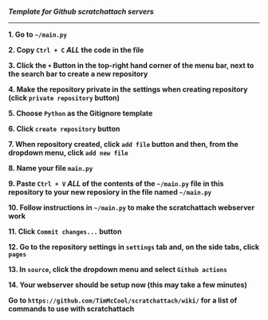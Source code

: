 ***Template for Github scratchattach servers***

------------------------------------------------

**1. Go to ` ~/main.py `**

**2. Copy ` Ctrl + C ` *ALL* the code in the file**

**3. Click the ` + ` Button in the top-right hand corner of the menu bar, next to the search bar to create a new repository**

**4. Make the repository private in the settings when creating repository (click ` private repository ` button)**

**5. Choose ` Python ` as the Gitignore template**

**6. Click ` create repository ` button**

**7. When repository created, click ` add file ` button and then, from the dropdown menu, click ` add new file `**

**8. Name your file ` main.py `**

**9. Paste ` Ctrl + V ` *ALL* of the contents of the ` ~/main.py ` file in this repository to your new reposiory in the file named ` ~/main.py `**

**10. Follow instructions in ` ~/main.py ` to make the scratchattach webserver work**

**11. Click ` Commit changes... ` button**

**12. Go to the repository settings in ` settings ` tab and, on the side tabs,  click ` pages `**

**13. In ` source `, click the dropdown menu and select ` Github actions `**

**14. Your webserver should be setup now (this may take a few minutes)**

  **Go to ` https://github.com/TimMcCool/scratchattach/wiki/ ` for a list of commands to use with scratchattach**
